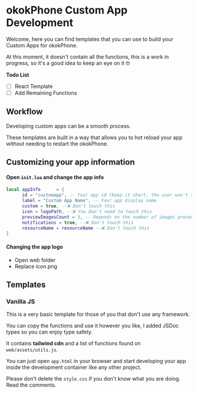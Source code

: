 # okokPhone Custom App Development

Welcome, here you can find templates that you can use to build your Custom Apps for okokPhone.

At this moment, it doesn't contain all the functions, this is a work in progress, so it's a good idea to keep an eye on it 🤓

**Todo List**

- [ ] React Template
- [ ] Add Remaining Functions

## Workflow

Developing custom apps can be a smooth process.

These templates are built in a way that allows you to hot reload your app without needing to restart the okokPhone.

## Customizing your app information

#### Open `init.lua` and change the app info

```lua
local appInfo      = {
      id = "customapp", -- Your app id (keep it short, the user won't see it)
      label = "Custom App Name", -- Your app display name
      custom = true, --❌ Don't touch this
      icon = logoPath, --❌ You Don't need to touch this
      previewImagesCount = 3, -- Depends on the number of images present on web/app-store
      notifications = true, --❌ Don't touch this
      resourceName = resourceName --❌ Don't touch this
}
```

#### Changing the app logo

- Open web folder
- Replace icon.png

## Templates

### Vanilla JS

This is a very basic template for those of you that don't use any framework.

You can copy the functions and use it however you like, I added JSDoc types so you can enjoy type safety.

It contains **tailwind cdn** and a list of functions found on `web/assets/utils.js`.

You can just open `app.html` in your browser and start developing your app inside the development container like any other project.

Please don't delete the `style.css` if you don't know what you are doing. Read the comments.
